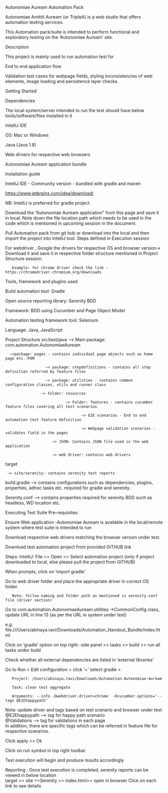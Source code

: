 Autonomiae Auream Automation Pack 

Autonomiae Amittit Auream (or TripleA) is a web studio that offers automation testing services. 

This Automation pack/suite is intended to perform functional and exploratory testing on the ‘Autonomiae Auream’ site. 


Description 

This project is mainly used to run automation test for 

End to end application flow 

Validation test cases for webpage fields, styling inconsistencies of web elements, image loading and persistence layer checks.  

 

Getting Started 

Dependencies 

The local system/server intended to run the test should have below tools/software/files installed in it 

IntelliJ IDE 

OS: Mac or Windows 

Java (Java 1.8) 

Web drivers for respective web browsers 

Autonomiae Auream application bundle 

 

Installation guide 

IntelliJ IDE - Community version - bundled with gradle and maven  

https://www.jetbrains.com/idea/download/ 

NB: IntelliJ is preferred for gradle project  

Download the “Autonomiae Auream application” from this page and save it in local. Note down the file location path which needs to be used in the code which is mentioned in upcoming session in the document. 

Pull Automation pack from git hub or download into the local and then import the project into IntelliJ tool. Steps defined in Execution session 

For webdriver , Google the drivers for respective OS and browser version-> Download it and save it in respective folder structure mentioned in Project Structure session.  

       Example: for chrome driver check the link - https://chromedriver.chromium.org/downloads 

 

Tools, framework and plugins used 

Build automation tool: Gradle  

Open source reporting library: Serenity BDD 

Framework: BDD using Cucumber and Page Object Model 

Automation testing framework tool: Selenium  

Language: Java, JavaScript 

 

 Project Structure 
src/test/java —> Main package: com.automation.AutonomiaeAuream  

      —>package: pages - contains individual page objects such as home page etc.-POM 

          		      —> package: stepdefinitions - contains all step definition referred by feature files 

          		      —> package: utilities - contains common configuration classes, utils and runner class 

     	            —> Folder: resources 

                               —> Folder: features - contains cucumber feature files covering all test scenarios 

                                      —> E2E scenarios - End to end automation test feature definition  

                                      —> Webpage validation scenarios - validates field in the pages 

                         —> JSON: Contains JSON file used in the web application 

                         —> web driver: contains web drivers 

target 

     —> site/serenity- contains serenity test reports   

 build.gradle —> contains configurations such as dependencies, plugins, properties, adhoc tasks etc. required for gradle and serenity. 

 Serenity.conf —> contains properties required for serenity BDD such as headless, WD location etc. 

 

Executing Test Suite 
Pre-requisites: 

Ensure Web application -Autonomiae Auream is available in the local/remote system where test suite is intended to run 

Download respective web drivers matching the browser version under test.  

Download test automation project from provided GITHUB link  

Steps: 
IntelliJ: File >> Open >> Select automation project (only if project downloaded to local, else please pull the project from GITHUB) 

When prompts, click on ‘import gradle’  

Go to web driver folder and place the appropriate driver in correct OS folder.  

       Note: follow naming and folder path as mentioned in serenity.conf file (driver section) 

Go to com.automation.AutonomiaeAuream.utilities ->CommonConfig class, update URL in line 13 (as per the URL in system under test)  

e.g. file:///Users/abinaya.ravi/Downloads/Automation_Handout_Bundle/index.html 

Click on ‘gradle’ option on top right- side panel >> tasks >> build >> run all tasks under build  

Check whether all external dependencies are listed in ‘external libraries’ 

Go to Run > Edit configuration > click ‘+’ select gradle >  

       Project: /Users/abinaya.ravi/Downloads/Automation-Autonomiae-Auream

       Task: clean test aggregate 

       Arguments: --info -Dwebdriver.driver=chrome  -Dcucumber.options=‘--tags @E2Ehappypath’       

Note: update driver and tags based on test scenario and browser under test              			
@E2Ehappypath —> tag for happy path scenario  
@Validations       —> tag for validations in each page  
In addition, there are specific tags which can be referred in feature file for respective scenarios.  

Click apply >> Ok 

Click on run symbol in top right toolbar.  

Test execution will begin and produce results accordingly 




Reporting :
Once test execution is completed, serenity reports can be viewed in below location  
target >> site >>Serenity >> index.html>> open in browser 
Click on each link to see details 

 

 

 
